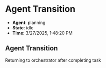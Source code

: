 # Agent Transition

- **Agent**: planning
- **State**: idle
- **Time**: 3/27/2025, 1:48:20 PM

## Agent Transition

Returning to orchestrator after completing task

